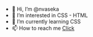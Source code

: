 - 👋 Hi, I’m @nvaseka
- 👀 I’m interested in CSS - HTML
- 🌱 I’m currently learning CSS
- 📫 How to reach me <a href="https://instagram.com/hlseka">Click</a>
